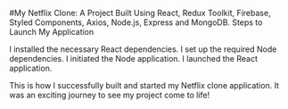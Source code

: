 #My Netflix Clone: A Project Built Using React, Redux Toolkit, Firebase, Styled Components, Axios, Node.js, Express and MongoDB.
Steps to Launch My Application

I installed the necessary React dependencies.
I set up the required Node dependencies.
I initiated the Node application.
I launched the React application.

This is how I successfully built and started my Netflix clone application. It was an exciting journey to see my project come to life!



